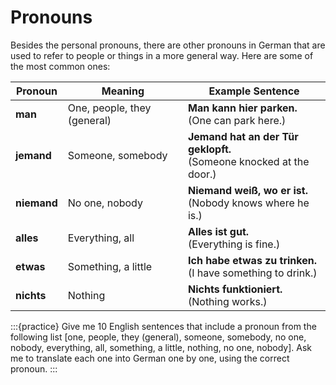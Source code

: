 # Pronouns

Besides the personal pronouns, there are other pronouns in German that are used to refer to people or things in a more general way. Here are some of the most common ones:

| Pronoun | Meaning | Example Sentence |
| --- | --- | --- |
| **man** | One, people, they (general) | **Man kann hier parken.** <br> (One can park here.) |
| **jemand** | Someone, somebody | **Jemand hat an der Tür geklopft.** <br> (Someone knocked at the door.) |
| **niemand** | No one, nobody | **Niemand weiß, wo er ist.** <br> (Nobody knows where he is.) |
| **alles** | Everything, all | **Alles ist gut.** <br> (Everything is fine.) |
| **etwas** | Something, a little | **Ich habe etwas zu trinken.** <br> (I have something to drink.) |
| **nichts** | Nothing | **Nichts funktioniert.** <br> (Nothing works.) |

:::{practice}
    Give me 10 English sentences that include a pronoun from the following list [one, people, they (general), someone, somebody, no one, nobody, everything, all, something, a little, nothing, no one, nobody]. Ask me to translate each one into German one by one, using the correct pronoun.
:::
